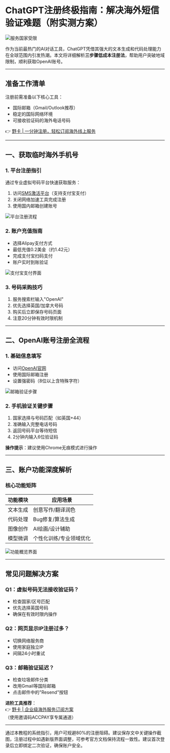 # ChatGPT注册终极指南：解决海外短信验证难题（附实测方案）

![服务国家受限](https://bbtdd.com/wp-content/uploads/img/0450655818480.webp)

作为当前最热门的AI对话工具，ChatGPT凭借其强大的文本生成和代码处理能力在全球范围内引发热潮。本文将详细解析**三步骤低成本注册法**，帮助用户突破地域限制，顺利获取OpenAI账号。

---

## 准备工作清单
注册前需准备以下核心工具：
- 国际邮箱（Gmail/Outlook推荐）
- 稳定的国际网络环境
- 可接收验证码的海外电话号码

👉 [野卡 | 一分钟注册，轻松订阅海外线上服务](https://bbtdd.com/yeka)

---

## 一、获取临时海外手机号
### 1. 平台注册指引
通过专业虚拟号码平台快速获取服务：
1. 访问[SMS激活平台](https://bbtdd.com/yeka)（支持支付宝支付）
2. 关闭网络加速工具完成注册
3. 使用国内邮箱创建账号

![平台注册流程](https://bbtdd.com/wp-content/uploads/img/006916939.webp)

### 2. 账户充值指南
- 选择Alipay支付方式
- 最低充值0.2美金（约1.42元）
- 完成支付宝扫码支付
- 账户实时到账验证

![支付宝支付界面](https://bbtdd.com/wp-content/uploads/img/92234659.webp)

### 3. 号码采购技巧
1. 服务搜索栏输入"OpenAI"
2. 优先选择英国/加拿大号码
3. 购买后立即保存号码页面
4. 注意20分钟有效时限机制

---

## 二、OpenAI账号注册全流程
### 1. 基础信息填写
- 访问[OpenAI官网](https://platform.openai.com)
- 使用国际邮箱注册
- 设置强密码（8位以上含特殊字符）

![邮箱验证步骤](https://bbtdd.com/wp-content/uploads/img/13461566.webp)

### 2. 手机验证关键步骤
1. 国家选择与号码匹配（如英国+44）
2. 准确输入完整电话号码
3. 返回号码平台等待短信
4. 2分钟内输入6位验证码

**操作提示**：建议使用Chrome无痕模式进行操作

---

## 三、账户功能深度解析
### 核心功能矩阵
| 功能模块      | 应用场景                 |
|---------------|--------------------------|
| 文本生成      | 创意写作/翻译润色        |
| 代码处理      | Bug修复/算法生成         |
| 图像创作      | AI绘画/设计辅助          |
| 模型微调      | 个性化训练/专业领域优化  |

![功能概览界面](https://bbtdd.com/wp-content/uploads/img/28509206707.webp)

---

## 常见问题解决方案
### Q1：虚拟号码无法接收验证码？
- 检查国家/区号匹配
- 优先选择英国号码
- 确保在有效时限内操作

### Q2：网页显示IP注册过多？
- 切换网络服务商
- 使用家庭独立IP
- 间隔24小时重试

### Q3：邮箱验证延迟？
- 检查垃圾邮件分类
- 改用Gmail等国际邮箱
- 点击邮件中的"Resend"按钮

**进阶工具推荐**：  
👉 [野卡 | 企业级海外服务订阅方案](https://bbtdd.com/yeka)  
（使用邀请码ACCPAY享专属通道）

---

通过本教程的系统指引，用户可规避80%的注册阻碍。建议保存文中关键操作截图，注册过程中如遇新版界面调整，可参考官方文档保持流程一致性。建议首次登录后立即绑定二次验证，确保账户安全。
